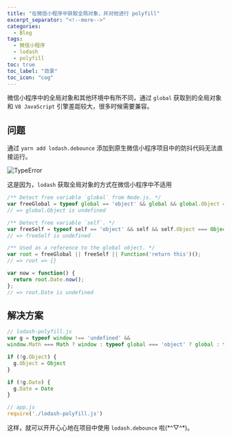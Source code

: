 ```yaml
---
title: "在微信小程序中获取全局对象，并对他进行 polyfill"
excerpt_separator: "<!--more-->"
categories:
  - Blog
tags:
  - 微信小程序
  - lodash
  - polyfill
toc: true
toc_label: "目录"
toc_icon: "cog"
---
```


微信小程序中的全局对象和其他环境中有所不同，通过 `global` 获取到的全局对象和 `V8 JavaScript` 引擎差距较大，很多时候需要兼容。

<!--more-->

## 问题
通过 `yarn add lodash.debounce` 添加到原生微信小程序项目中的防抖代码无法直接运行。

![TypeError](https://i.loli.net/2021/05/13/UIYDCo3Q1BWS4Gv.png)

这是因为，`lodash` 获取全局对象的方式在微信小程序中不适用

```js
/** Detect free variable `global` from Node.js. */
var freeGlobal = typeof global == 'object' && global && global.Object === Object && global;
// => global.Object is undefined 

/** Detect free variable `self`. */
var freeSelf = typeof self == 'object' && self && self.Object === Object && self;
// => freeSelf is undefined 

/** Used as a reference to the global object. */
var root = freeGlobal || freeSelf || Function('return this')();
// => root => {}

var now = function() {
  return root.Date.now();
};
// => root.Date is undefined
```

## 解决方案

```js
// lodash-polyfill.js
var g = typeof window !== 'undefined' &&
window.Math === Math ? window : typeof global === 'object' ? global : this

if (!g.Object) {
  g.Object = Object
}

if (!g.Date) {
  g.Date = Date
}
```

```js
// app.js
require('./lodash-polyfill.js')
```

这样，就可以开开心心地在项目中使用 `lodash.debounce` 啦(\*^▽^\*)。
